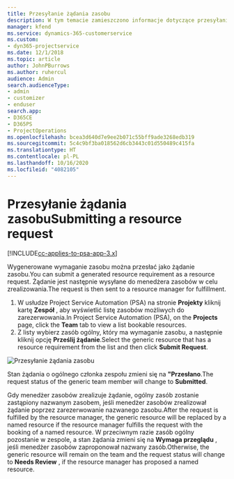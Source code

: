 ```yaml
---
title: Przesyłanie żądania zasobu
description: W tym temacie zamieszczono informacje dotyczące przesyłania wniosku o zasób do projektu.
manager: kfend
ms.service: dynamics-365-customerservice
ms.custom:
- dyn365-projectservice
ms.date: 12/1/2018
ms.topic: article
author: JohnPBurrows
ms.author: ruhercul
audience: Admin
search.audienceType:
- admin
- customizer
- enduser
search.app:
- D365CE
- D365PS
- ProjectOperations
ms.openlocfilehash: bcea3d640d7e9ee2b071c55bff9ade3268edb319
ms.sourcegitcommit: 5c4c9bf3ba018562d6cb3443c01d550489c415fa
ms.translationtype: HT
ms.contentlocale: pl-PL
ms.lasthandoff: 10/16/2020
ms.locfileid: "4082105"
---
```

# <a name="submitting-a-resource-request"></a><span data-ttu-id="e52bc-103">Przesyłanie żądania zasobu</span><span class="sxs-lookup"><span data-stu-id="e52bc-103">Submitting a resource request</span></span>

[!INCLUDE[cc-applies-to-psa-app-3.x](../includes/cc-applies-to-psa-app-3x.md)]

<span data-ttu-id="e52bc-104">Wygenerowane wymaganie zasobu można przesłać jako żądanie zasobu.</span><span class="sxs-lookup"><span data-stu-id="e52bc-104">You can submit a generated resource requirement as a resource request.</span></span> <span data-ttu-id="e52bc-105">Żądanie jest następnie wysyłane do menedżera zasobów w celu zrealizowania.</span><span class="sxs-lookup"><span data-stu-id="e52bc-105">The request is then sent to a resource manager for fulfillment.</span></span>

1. <span data-ttu-id="e52bc-106">W usłudze Project Service Automation (PSA) na stronie **Projekty** kliknij kartę **Zespół** , aby wyświetlić listę zasobów możliwych do zarezerwowania.</span><span class="sxs-lookup"><span data-stu-id="e52bc-106">In Project Service Automation (PSA), on the **Projects** page, click the **Team** tab to view a list bookable resources.</span></span> 
2. <span data-ttu-id="e52bc-107">Z listy wybierz zasób ogólny, który ma wymaganie zasobu, a następnie kliknij opcję **Prześlij żądanie**.</span><span class="sxs-lookup"><span data-stu-id="e52bc-107">Select the generic resource that has a resource requirement from the list and then click **Submit Request**.</span></span>

![Przesyłanie żądania zasobu](media/RM-how-to-18.png)

<span data-ttu-id="e52bc-109">Stan żądania o ogólnego członka zespołu zmieni się na **"Przesłano**.</span><span class="sxs-lookup"><span data-stu-id="e52bc-109">The request status of the generic team member will change to **Submitted**.</span></span>

<span data-ttu-id="e52bc-110">Gdy menedżer zasobów zrealizuje żądanie, ogólny zasób zostanie zastąpiony nazwanym zasobem, jeśli menedżer zasobów zrealizował żądanie poprzez zarezerwowanie nazwanego zasobu.</span><span class="sxs-lookup"><span data-stu-id="e52bc-110">After the request is fulfilled by the resource manager, the generic resource will be replaced by a named resource if the resource manager fulfills the request with the booking of a named resource.</span></span> <span data-ttu-id="e52bc-111">W przeciwnym razie zasób ogólny pozostanie w zespole, a stan żądania zmieni się na **Wymaga przeglądu** , jeśli menedżer zasobów zaproponował nazwany zasób.</span><span class="sxs-lookup"><span data-stu-id="e52bc-111">Otherwise, the generic resource will remain on the team and the request status will change to **Needs Review** , if the resource manager has proposed a named resource.</span></span>
